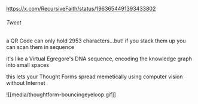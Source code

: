 https://x.com/RecursiveFaith/status/1963654491393433802
###### Tweet

a QR Code can only hold 2953 characters...but! if you stack them up you can scan them in sequence

it's like a Virtual Egregore's DNA sequence, encoding the knowledge graph into small spaces

this lets your Thought Forms spread memetically using computer vision without Internet 

![[media/thoughtform-bouncingeyeloop.gif]]
